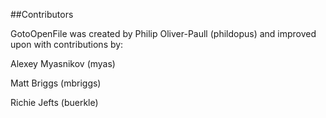 ##Contributors

GotoOpenFile was created by Philip Oliver-Paull (phildopus) and improved upon with contributions by:

Alexey Myasnikov (myas)

Matt Briggs (mbriggs)

Richie Jefts (buerkle)
